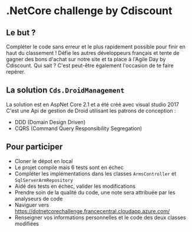 # .NetCore challenge by Cdiscount

## Le but ?

Compléter le code sans erreur et le plus rapidement possible pour finir en haut du classement ! Défie les autres développeurs français et tente de gagner des bons d'achat sur notre site et ta place à l'Agile Day by Cdiscount.
Qui sait ? C'est peut-être également l'occasion de te faire repérer.

## La solution `Cds.DroidManagement`

La solution est en AspNet Core 2.1 et a été créé avec visual studio 2017
C'est une Api de gestion de Droid utilisant les patrons de conception :

- DDD (Domain Design Driven)
- CQRS (Command Query Responsibility Segregation)

## Pour participer

- Cloner le dépot en local
- Le projet compile mais 6 tests sont en échec
- Compléter les implémentations dans les classes `ArmsController` et `SqlServerArmRepository`
- Aidé des tests en échec, valider les modifications
- Prendre soin de la qualité du code, une note sera attribuée par les analyseurs de code
- Naviguer vers https://dotnetcorechallenge.francecentral.cloudapp.azure.com/
- Renseigner vos informations personnelles et le code des deux classes modifiées
